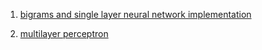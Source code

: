 1. [bigrams and single layer neural network implementation](./makemore.ipynb)

2. [multilayer perceptron](./makemorep2.ipynb)